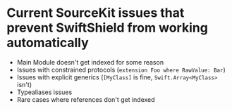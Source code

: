 # Current SourceKit issues that prevent SwiftShield from working automatically

- Main Module doesn't get indexed for some reason
- Issues with constrained protocols (`extension Foo where RawValue: Bar`)
- Issues with explicit generics (`[MyClass]` is fine, `Swift.Array<MyClass>` isn't)
- Typealiases issues
- Rare cases where references don't get indexed